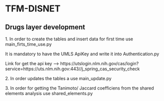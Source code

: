 <h1>TFM-DISNET</h1>
<h2>Drugs layer development</h2>

<p>1. In order to create the tables and insert data for first time use  main_firts_time_use.py</p>
<p>It is mandatory to have the UMLS ApiKey and write it into Authentication.py </p>
  <p>Link for get the api key --> https://utslogin.nlm.nih.gov/cas/login?service=https://uts.nlm.nih.gov:443//j_spring_cas_security_check</p>

<p>2. In order updates the tables a use  main_update.py</p>
<p>3. In order for getting the Tanimoto/ Jaccard coefficiens  from the shared elements analysis use shared_elements.py</p>



